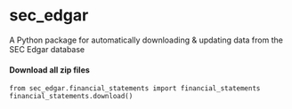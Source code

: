 # sec_edgar
A Python package for automatically downloading & updating data from the SEC Edgar database


#### Download all zip files
    from sec_edgar.financial_statements import financial_statements
    financial_statements.download()

